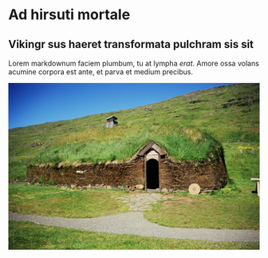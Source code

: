 # Ad hirsuti mortale

## Vikingr sus haeret transformata pulchram sis sit

Lorem markdownum faciem plumbum, tu at lympha *erat*. Amore ossa volans acumine
corpora est ante, et parva et medium precibus.

![The Land of Vikings!](img/land2.jpg "Norse Lands")
